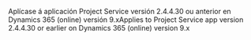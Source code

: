 <span data-ttu-id="46821-101">Aplícase á aplicación Project Service versión 2.4.4.30 ou anterior en Dynamics 365 (online) versión 9.x</span><span class="sxs-lookup"><span data-stu-id="46821-101">Applies to Project Service app version 2.4.4.30 or earlier on Dynamics 365 (online) version 9.x</span></span>
